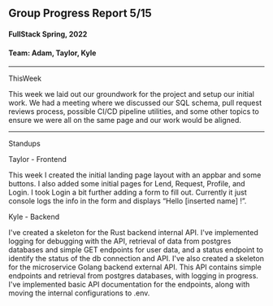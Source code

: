 ## Group Progress Report 5/15
#### FullStack Spring, 2022

#### Team: Adam, Taylor, Kyle

---

ThisWeek

This week we laid out our groundwork for the project and setup our initial work. We had a meeting where we discussed our SQL schema, pull request reviews process, possible CI/CD pipeline utilities, and some other topics to ensure we were all on the same page and our work would be aligned.

---

Standups

Taylor - Frontend

This week I created the initial landing page layout with an appbar and some buttons. I also added some initial pages for Lend, Request, Profile, and Login. I took Login a bit further adding a form to fill out. Currently it just console logs the info in the form and displays “Hello [inserted name] !”.


Kyle - Backend

I've created a skeleton for the Rust backend internal API. I've implemented logging for debugging with the API, retrieval of data from postgres databases and simple GET endpoints for user data, and a status endpoint to identify the status of the db connection and API. 
I've also created a skeleton for the microservice Golang backend external API. This API contains simple endpoints and retrieval from postgres databases, with logging in progress. 
I've implemented basic API documentation for the endpoints, along with moving the internal configurations to .env. 

